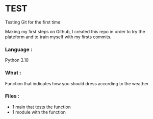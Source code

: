 # TEST
Testing Git for the first time

Making my first steps on Github, I created this repo in order to try the plateform and to train myself with my firsts commits. 

### Language :
Python 3.10

### What :
Function that indicates how you should dress according to the weather

### Files : 
- 1 main that tests the function 
- 1 module with the function
